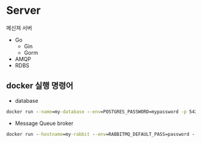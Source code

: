 # Server

메신져 서버

- Go
  - Gin
  - Gorm
- AMQP
- RDBS

## docker 실행 명령어

- database

```cmd
docker run --name=my-database --env=POSTGRES_PASSWORD=mypassword -p 5432:5432 -d postgres
```

- Message Queue broker

```cmd
docker run --hostname=my-rabbit --env=RABBITMQ_DEFAULT_PASS=password --env=RABBITMQ_DEFAULT_USER=user -p 15672:15672 -p 5672:5672 -d rabbitmq:3-management
```
